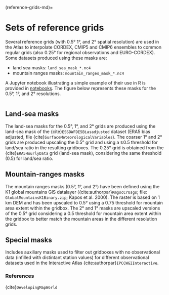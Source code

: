 (reference-grids-md)=
# Sets of reference grids

Several reference grids (with 0.5&deg; 1&deg;, and 2&deg; spatial resolution) are used in the Atlas to interpolate CORDEX, CMIP5 and CMIP6 ensembles to common regular grids (also 0.25&deg; for regional observations and EURO-CORDEX). Some datasets produced using these masks are:
* land sea masks: `land_sea_mask_*.nc4`
* mountain ranges masks: `mountain_ranges_mask_*.nc4`

A Jupyter notebook illustrating a simple example of their use in R is provided in [notebooks](notebooks).
The figure below represents these masks for the 0.5&deg;, 1&deg;, and 2&deg; resolutions.

<p align="center">
  <img src="reference-grids.png" alt="" width="" />
</p>

## Land-sea masks
The land-sea masks for the 0.5&deg;, 1&deg;, and 2&deg; grids are produced using the land-sea mask of the {cite}`ESSDWFDE5Biasadjusted` dataset (ERA5 bias adjusted, file {cite}`SurfaceMeteorologicalVariables`). The coarser 1&deg; and 2&deg; grids are produced upscaling the 0.5&deg; grid and using a ≥0.5 threshold for land/sea ratio in the resulting gridboxes. The 0.25&deg; grid is obtained from the {cite}`ERA5HourlyData` grid (land-sea mask), considering the same threshold (0.5) for land/sea ratio.

## Mountain-ranges masks
The mountain ranges masks (0.5&deg;, 1&deg;, and 2&deg;) have been defined using the K1 global mountains GIS datalayer ({cite:authorpar}`RmgscCrUsgs`; file: `GlobalMountainsK1Binary.zip`; Kapos et al. 2000). The raster is based on 1 km DEM and has been upscaled to 0.5° using a 0.75 threshold for mountain area extent within the gridbox. The 2° and 1° masks are upscaled versions of the 0.5° grid considering a 0.5 threshold for mountain area extent within the gridbox to better match the mountain areas in the different resolution grids.

## Special masks
Includes auxiliary masks used to filter out gridboxes with no observational data (infilled with distintant station values) for different observational datasets used in the Interactive Atlas {cite:authorpar}`IPCCWGIInteractive`.

### References
{cite}`DevelopingMapWorld`
